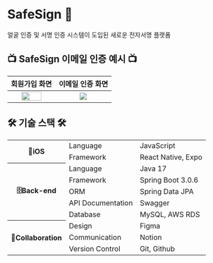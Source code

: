 # SafeSign 🤝
얼굴 인증 및 서명 인증 시스템이 도입된 새로운 전자서명 플랫폼       

## 📺 SafeSign 이메일 인증 예시 📺
| 회원가입 화면 | 이메일 인증 화면 |
| :---:| :---: |
| <img src="https://github.com/CSP-JYP/Front/assets/74671573/86996c2e-4911-4749-b64d-4180d79dd624" width="70%" height="70%"/> | <img src="https://github.com/CSP-JYP/Server/assets/74671573/2fa18f34-95e0-4ec8-b9b6-a7a2197d6d0f"/> | 

## 🛠️ 기술 스택 🛠️
<table>
   <tr><th rowspan="2">📱iOS</th><td>Language</td><td>JavaScript</td></tr>
	<tr><td>Framework</td><td>React Native, Expo</td></tr>
	<tr><th rowspan="5">🗄️Back-end</th><td>Language</td><td>Java 17</td></tr>
	<tr><td>Framework</td><td>Spring Boot 3.0.6</td></tr>
	<tr><td>ORM</td><td>Spring Data JPA</td></tr>
	<tr><td>API Documentation</td><td>Swagger</td></tr>
	<tr><td>Database</td><td>MySQL, AWS RDS</td></tr>
	<tr><th rowspan="3">🤝Collaboration</th><td>Design</td><td>Figma</td></tr>
	<tr><td>Communication</td><td>Notion</td></tr>
	<tr><td>Version Control</td><td>Git, Github</td></tr>
</table>
